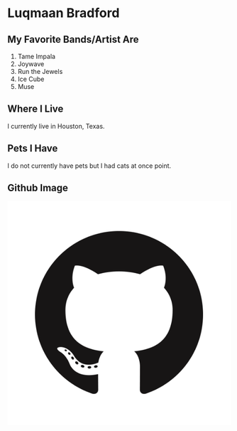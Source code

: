 # **Luqmaan Bradford**

## My Favorite Bands/Artist Are
1. Tame Impala
1. Joywave
1. Run the Jewels
1. Ice Cube
1. Muse

## Where I Live
I currently live in Houston, Texas.

## Pets I Have
I do not currently have pets but I had cats at once point.

## Github Image
![Github Logo](/GitHub-Mark.png)
